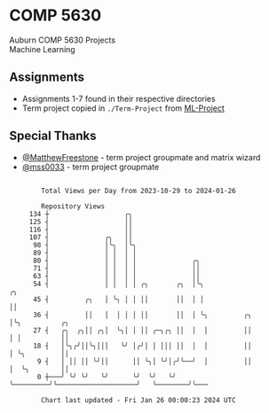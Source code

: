# COMP 5630
Auburn COMP 5630 Projects  
Machine Learning

## Assignments
- Assignments 1-7 found in their respective directories
- Term project copied in `./Term-Project` from [ML-Project](https://github.com/wumphlett/ML-Project)

## Special Thanks
- [@MatthewFreestone](https://github.com/MatthewFreestone) - term project groupmate and matrix wizard
- [@mss0033](https://github.com/mss0033) - term project groupmate

```

        Total Views per Day from 2023-10-29 to 2024-01-26

        Repository Views
     134 ┼                   ╭╮
     125 ┤                   ││
     116 ┤                   ││
     107 ┤              ╭╮   ││
      98 ┤              │╰╮  │╰╮
      89 ┤              │ │  │ │
      80 ┤              │ │  │ │              ╭╮
      71 ┤              │ │  │ │              ││
      63 ┤              │ │  │ │              ││
      54 ┤              │ │  │ │ ╭╮       ╭╮  │╰╮                                ╭╮
      45 ┤         ╭╮   │ ╰╮ │ │ ││       ││  │ │                                ││
      36 ┤         ││   │  │ │ │ ││       ││  │ ╰╮         ╭╮                    │╰╮          ╭╮
      27 ┤   ╭╮  ╭╮││ ╭╮│  ╰╮│ │ ││ ╭─╮╭╮ ││  │  │         ││                    │ │          ││
      18 ┤   │╰╮╭╯││╰╮│││   ╰╯ │╭╯│ │ │││ ││  │  │         ││                    │ ╰╮         ││
       9 ┤   │ ││ ││ ╰╯││      ││ ╰╮│ ╰╯│╭╯╰──╯  │         ││                    │  ╰╮        ││
       0 ┼───╯ ╰╯ ╰╯   ╰╯      ╰╯  ╰╯   ╰╯       ╰─────────╯╰────────────────────╯   ╰────────╯╰───

        Chart last updated - Fri Jan 26 00:00:23 2024 UTC
        
```
